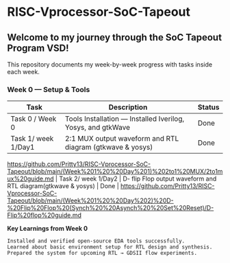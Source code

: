 # RISC-Vprocessor-SoC-Tapeout

## Welcome to my journey through the SoC Tapeout Program VSD!
This repository documents my week-by-week progress with tasks inside each week.

### Week 0 — Setup & Tools
| Task                 | Description                                                     | Status |
|----------------------|-----------------------------------------------------------------|--------|
| Task 0 / Week 0      | Tools Installation — Installed Iverilog, Yosys, and gtkWave     | Done   |
| Task 1/ week 1/Day1  | 2:1 MUX output waveform and RTL diagram     (gtkwave & yosys)   | Done   | 
https://github.com/Pritty13/RISC-Vprocessor-SoC-Tapeout/blob/main/(Week%201%20%20Day%201)%202to1%20MUX/2to1mux%20guide.md 
| Task 2/ week 1/Day2  | D- flip Flop output waveform and RTL diagram(gtkwave & yosys)   | Done   |
https://github.com/Pritty13/RISC-Vprocessor-SoC-Tapeout/blob/main/(Week%201%20%20Day%202)%20D-%20Flip%20Flop%20(Synch%20%20Asynch%20%20Set%20Reset)/D-Flip%20flop%20guide.md


**Key Learnings from Week 0**

    Installed and verified open-source EDA tools successfully.
    Learned about basic environment setup for RTL design and synthesis.
    Prepared the system for upcoming RTL → GDSII flow experiments.
